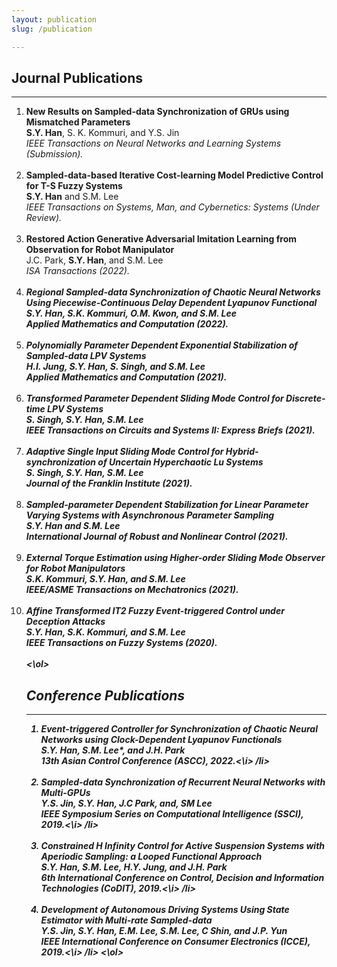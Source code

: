 ```yaml
---
layout: publication
slug: /publication

---
```


## Journal Publications
___
<ol>
<li>
  <b>New Results on Sampled-data Synchronization of GRUs using Mismatched Parameters</b><br>
  <b>S.Y. Han</b>, S. K. Kommuri, and Y.S. Jin<br>
  <i>IEEE Transactions on Neural Networks and Learning Systems (Submission).</i>
<br />
<br />
<li>
  <b>Sampled-data-based Iterative Cost-learning Model Predictive Control for T-S Fuzzy Systems</b><br>
  <b>S.Y. Han</b> and S.M. Lee<br>
  <i>IEEE Transactions on Systems, Man, and Cybernetics: Systems (Under Review).</i>
<br />
<br />
<li>
  <b>Restored Action Generative Adversarial Imitation Learning from Observation for Robot Manipulator</b><br>
  J.C. Park, <b>S.Y. Han</b>, and S.M. Lee<br>
  <i>ISA Transactions (2022).
<br />
<br />
<li>
  <b>Regional Sampled-data Synchronization of Chaotic Neural Networks Using Piecewise-Continuous Delay Dependent Lyapunov Functional</b><br>
  <b>S.Y. Han<b>, S.K. Kommuri, O.M. Kwon, and S.M. Lee<br>
  <i>Applied Mathematics and Computation (2022).
<br />
<br />
<li>
  <b>Polynomially Parameter Dependent Exponential Stabilization of Sampled-data LPV Systems</b><br>
  H.I. Jung, <b>S.Y. Han</b>, S. Singh, and S.M. Lee<br>
  <i>Applied Mathematics and Computation (2021).
<br />
<br />
<li>
  <b>Transformed Parameter Dependent Sliding Mode Control for Discrete-time LPV Systems</b><br>
  S. Singh, <b>S.Y. Han</b>, S.M. Lee<br>
  <i>IEEE Transactions on Circuits and Systems II: Express Briefs (2021).
<br />
<br />
<li>
  <b>Adaptive Single Input Sliding Mode Control for Hybrid-synchronization of Uncertain Hyperchaotic Lu Systems</b><br>
  S. Singh, <b>S.Y. Han</b>, S.M. Lee<br>
  <i>Journal of the Franklin Institute (2021).
<br />
<br />
<li>
  <b>Sampled-parameter Dependent Stabilization for Linear Parameter Varying Systems with Asynchronous Parameter Sampling</b><br>
  <b>S.Y. Han</b> and S.M. Lee<br>
  <i>International Journal of Robust and Nonlinear Control (2021).
<br />
<br />
<li>
  <b>External Torque Estimation using Higher-order Sliding Mode Observer for Robot Manipulators</b><br>
  S.K. Kommuri, <b>S.Y. Han</b>, and S.M. Lee<br>
  <i>IEEE/ASME Transactions on Mechatronics (2021).
<br />
<br />
<li>
  <b>Affine Transformed IT2 Fuzzy Event-triggered Control under Deception Attacks</b><br>  
  <b>S.Y. Han</b>, S.K. Kommuri, and S.M. Lee<br>  
  <i>IEEE Transactions on Fuzzy Systems (2020).
<br />
<br />
<\ol>

## Conference Publications
___
<ol>
<li>
  <b>Event-triggered Controller for Synchronization of Chaotic Neural Networks using Clock-Dependent Lyapunov Functionals</b><br>  
  <b>S.Y. Han</b>, S.M. Lee*, and J.H. Park<br>  
  <i>13th Asian Control Conference (ASCC), 2022.<\i>
/li>
<br />
<br />
<li>
  <b>Sampled-data Synchronization of Recurrent Neural Networks with Multi-GPUs</b><br>
  Y.S. Jin, <b>S.Y. Han</b>, J.C Park, and, SM Lee<br>
  <i>IEEE Symposium Series on Computational Intelligence (SSCI), 2019.<\i>
/li>
<br />
<br />
<li>
  <b>Constrained H Infinity Control for Active Suspension Systems with Aperiodic Sampling: a Looped Functional Approach</b><br>
  <b>S.Y. Han</b>, S.M. Lee, H.Y. Jung, and J.H. Park<br>
  <i>6th International Conference on Control, Decision and Information Technologies (CoDIT), 2019.<\i>
/li>
<br />
<br />
<li>
  <b>Development of Autonomous Driving Systems Using State Estimator with Multi-rate Sampled-data</b><br>
  Y.S. Jin, <b>S.Y. Han</b>, E.M. Lee, S.M. Lee, C Shin, and J.P. Yun<br>
  <i>IEEE International Conference on Consumer Electronics (ICCE), 2019.<\i>
/li>
<\ol>
  
<br />
<br />
